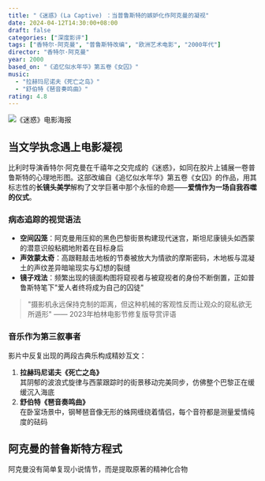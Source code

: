 ```yaml
---
title: "《迷惑》(La Captive) ：当普鲁斯特的嫉妒化作阿克曼的凝视"
date: 2024-04-12T14:30:00+08:00
draft: false
categories: ["深度影评"]
tags: ["香特尔·阿克曼", "普鲁斯特改编", "欧洲艺术电影", "2000年代"]
director: "香特尔·阿克曼"
year: 2000
based_on: "《追忆似水年华》第五卷《女囚》"
music: 
  - "拉赫玛尼诺夫《死亡之岛》"
  - "舒伯特《琶音奏鸣曲》"
rating: 4.8
---
```


![《迷惑》电影海报](/images/my-first-poster.png) <!-- 将海报图片放入 static/images/ 目录 -->

## 当文学执念遇上电影凝视

比利时导演香特尔·阿克曼在千禧年之交完成的《迷惑》，如同在胶片上铺展一卷普鲁斯特的心理地形图。这部改编自《追忆似水年华》第五卷《女囚》的作品，用其标志性的**长镜头美学**解构了文学巨著中那个永恒的命题——**爱情作为一场自我吞噬的仪式**。

### 病态追踪的视觉语法
- **空间囚笼**：阿克曼用压抑的黑色巴黎街景构建现代迷宫，斯坦尼康镜头如西蒙的潜意识般粘稠地附着在目标身后
- **声效蒙太奇**：高跟鞋敲击地板的节奏被放大为情欲的摩斯密码，木地板与混凝土的声纹差异暗喻现实与幻想的裂缝
- **镜子戏法**：频繁出现的镜面构图将窥视者与被窥视者的身份不断倒置，正如普鲁斯特笔下"爱人者终将成为自己的囚徒"

> "摄影机永远保持克制的距离，但这种机械的客观性反而让观众的窥私欲无所遁形" —— 2023年柏林电影节修复版导赏评语

### 音乐作为第三叙事者
影片中反复出现的两段古典乐构成精妙互文：
1. **拉赫玛尼诺夫《死亡之岛》**  
   其阴郁的波浪式旋律与西蒙跟踪时的街景移动完美同步，仿佛整个巴黎正在缓缓沉入海底
2. **舒伯特《琶音奏鸣曲》**  
   在卧室场景中，钢琴琶音像无形的蛛网缠绕着情侣，每个音符都是测量爱情纯度的砝码

## 阿克曼的普鲁斯特方程式
阿克曼没有简单复现小说情节，而是提取原著的精神化合物
